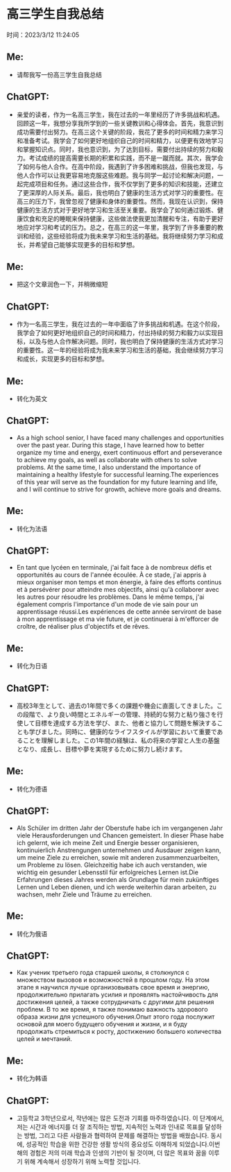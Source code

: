 # 高三学生自我总结
 时间：2023/3/12 11:24:05

## Me: 
* 请帮我写一份高三学生自我总结


## ChatGPT: 
* 亲爱的读者，作为一名高三学生，我在过去的一年里经历了许多挑战和机遇。回顾这一年，我想分享我所学到的一些关键教训和心得体会。首先，我意识到成功需要付出努力。在高三这个关键的阶段，我花了更多的时间和精力来学习和准备考试。我学会了如何更好地组织自己的时间和精力，以便更有效地学习和掌握知识点。同时，我也意识到，为了达到目标，需要付出持续的努力和毅力。考试成绩的提高需要长期的积累和实践，而不是一蹴而就。其次，我学会了如何与他人合作。在高中阶段，我遇到了许多困难和挑战，但我也发现，与他人合作可以让我更容易地克服这些难题。我与同学一起讨论和解决问题，一起完成项目和任务。通过这些合作，我不仅学到了更多的知识和技能，还建立了更深厚的人际关系。最后，我也明白了健康的生活方式对学习的重要性。在高三的压力下，我曾忽视了健康和身体的重要性。然而，我现在认识到，保持健康的生活方式对于更好地学习和生活至关重要。我学会了如何通过锻炼、健康饮食和充足的睡眠来保持健康，这些做法使我更加清醒和专注，有助于更好地应对学习和考试的压力。总之，在高三的这一年里，我学到了许多重要的教训和经验，这些经验将成为我未来学习和生活的基础。我将继续努力学习和成长，并希望自己能够实现更多的目标和梦想。


## Me: 
* 把这个文章润色一下，并稍微缩短


## ChatGPT: 
* 作为一名高三学生，我在过去的一年中面临了许多挑战和机遇。在这个阶段，我学会了如何更好地组织自己的时间和精力，付出持续的努力和毅力以实现目标，以及与他人合作解决问题。同时，我也明白了保持健康的生活方式对学习的重要性。这一年的经验将成为我未来学习和生活的基础，我会继续努力学习和成长，实现更多的目标和梦想。


## Me: 
* 转化为英文


## ChatGPT: 
* As a high school senior, I have faced many challenges and opportunities over the past year. During this stage, I have learned how to better organize my time and energy, exert continuous effort and perseverance to achieve my goals, as well as collaborate with others to solve problems. At the same time, I also understand the importance of maintaining a healthy lifestyle for successful learning.The experiences of this year will serve as the foundation for my future learning and life, and I will continue to strive for growth, achieve more goals and dreams.


## Me: 
* 转化为法语


## ChatGPT: 
* En tant que lycéen en terminale, j'ai fait face à de nombreux défis et opportunités au cours de l'année écoulée. À ce stade, j'ai appris à mieux organiser mon temps et mon énergie, à faire des efforts continus et à persévérer pour atteindre mes objectifs, ainsi qu'à collaborer avec les autres pour résoudre les problèmes. Dans le même temps, j'ai également compris l'importance d'un mode de vie sain pour un apprentissage réussi.Les expériences de cette année serviront de base à mon apprentissage et ma vie future, et je continuerai à m'efforcer de croître, de réaliser plus d'objectifs et de rêves.


## Me: 
* 转化为日语


## ChatGPT: 
* 高校3年生として、過去の1年間で多くの課題や機会に直面してきました。この段階で、より良い時間とエネルギーの管理、持続的な努力と粘り強さを行使して目標を達成する方法を学び、また、他者と協力して問題を解決することも学びました。同時に、健康的なライフスタイルが学習において重要であることを理解しました。この1年間の経験は、私の将来の学習と人生の基盤となり、成長し、目標や夢を実現するために努力し続けます。


## Me: 
* 转化为德语


## ChatGPT: 
* Als Schüler im dritten Jahr der Oberstufe habe ich im vergangenen Jahr viele Herausforderungen und Chancen gemeistert. In dieser Phase habe ich gelernt, wie ich meine Zeit und Energie besser organisieren, kontinuierlich Anstrengungen unternehmen und Ausdauer zeigen kann, um meine Ziele zu erreichen, sowie mit anderen zusammenzuarbeiten, um Probleme zu lösen. Gleichzeitig habe ich auch verstanden, wie wichtig ein gesunder Lebensstil für erfolgreiches Lernen ist.Die Erfahrungen dieses Jahres werden als Grundlage für mein zukünftiges Lernen und Leben dienen, und ich werde weiterhin daran arbeiten, zu wachsen, mehr Ziele und Träume zu erreichen.


## Me: 
* 转化为俄语


## ChatGPT: 
* Как ученик третьего года старшей школы, я столкнулся с множеством вызовов и возможностей в прошлом году. На этом этапе я научился лучше организовывать свое время и энергию, продолжительно прилагать усилия и проявлять настойчивость для достижения целей, а также сотрудничать с другими для решения проблем. В то же время, я также понимаю важность здорового образа жизни для успешного обучения.Опыт этого года послужит основой для моего будущего обучения и жизни, и я буду продолжать стремиться к росту, достижению большего количества целей и мечтаний.


## Me: 
* 转化为韩语


## ChatGPT: 
* 고등학교 3학년으로서, 작년에는 많은 도전과 기회를 마주하였습니다. 이 단계에서, 저는 시간과 에너지를 더 잘 조직하는 방법, 지속적인 노력과 인내로 목표를 달성하는 방법, 그리고 다른 사람들과 협력하여 문제를 해결하는 방법을 배웠습니다. 동시에, 성공적인 학습을 위한 건강한 생활 방식의 중요성도 이해하게 되었습니다.이번 해의 경험은 저의 미래 학습과 인생의 기반이 될 것이며, 더 많은 목표와 꿈을 이루기 위해 계속해서 성장하기 위해 노력할 것입니다.


